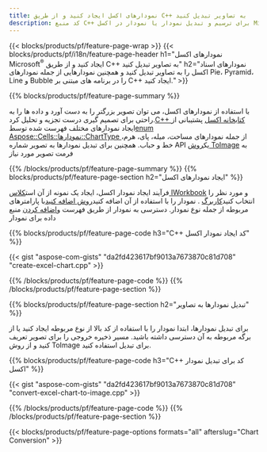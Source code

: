 ```yaml
---
title: نمودارهای اکسل ایجاد کنید و از طریق C++ به تصاویر تبدیل کنید
description: کد منبع C++ برای ترسیم و تبدیل نمودار یا نمودار در اکسل Microsoft با استفاده از کتابخانه C++
---
```

{{< blocks/products/pf/feature-page-wrap >}}
{{< blocks/products/pf/i18n/feature-page-header h1="نمودارهای اکسل Microsoft<sup>&reg;</sup> ایجاد کنید و از طریق C++ به تصاویر تبدیل کنید" h2="نمودارهای اسناد اکسل را به تصاویر تبدیل کنید و همچنین نمودارهایی از جمله نمودارهای Pie، Pyramid، Line و Bubble را در برنامه های مبتنی بر C++ ایجاد کنید." >}}

{{% blocks/products/pf/feature-page-summary %}}

 با استفاده از نمودارهای اکسل، می توان تصویر بزرگتر را به دست آورد و داده ها را به راحتی برای تصمیم گیری درست تجزیه و تحلیل کرد.[C++ کتابخانه اکسل](/cells/fa/cpp/) پشتیبانی از ایجاد نمودارهای مختلف فهرست شده توسط[enum Aspose::Cells::نمودارها::ChartType
](https://reference.aspose.com/cells/cpp/namespace/aspose.cells.charts#a2f17e69bcefc754569019185d0621b70) از جمله نمودارهای مساحت، میله، پای، هرم، خط و حباب. همچنین برای تبدیل نمودارها به تصویر شماره API یک[روش ToImage](https://reference.aspose.com/cells/cpp/class/aspose.cells.charts.i_sparkline#a28d76dd585c48366e1657f2982722ddb) به فرمت تصویر مورد نیاز

{{% /blocks/products/pf/feature-page-summary %}}
{{% blocks/products/pf/feature-page-section h2="ایجاد نمودارهای اکسل" %}}

 فرآیند ایجاد نمودار اکسل، ایجاد یک نمونه از آن است[کلاس IWorkbook](https://reference.aspose.com/cells/cpp/class/aspose.cells.i_workbook) و مورد نظر را انتخاب کنید[کاربرگ](https://reference.aspose.com/cells/cpp/class/aspose.cells.i_worksheet_collection#a5574d624796043233420d0e0459ccc43) . نمودار را با استفاده از آن اضافه کنید[روش اضافه کنید](https://reference.aspose.com/cells/cpp/class/aspose.cells.charts.i_chart_collection#ab7e8cce835c251a4682605299a6aa068)با پارامترهای مربوطه از جمله نوع نمودار. دسترسی به نمودار از طریق فهرست و[اضافه کردن](https://reference.aspose.com/cells/cpp/class/aspose.cells.charts.i_series_collection#a8f4dc4d883f32f65b1fb673e2aa7862f) منبع داده برای نمودار

{{% blocks/products/pf/feature-page-code h3="C++ کد ایجاد نمودار اکسل" %}}

{{< gist "aspose-com-gists" "da2fd423617bf9013a7673870c81d708" "create-excel-chart.cpp" >}}

{{% /blocks/products/pf/feature-page-code %}}
{{% /blocks/products/pf/feature-page-section %}}

{{% blocks/products/pf/feature-page-section h2="تبدیل نمودارها به تصاویر" %}}


برای تبدیل نمودارها، ابتدا نمودار را با استفاده از کد بالا از نوع مربوطه ایجاد کنید یا از برگه مربوطه به آن دسترسی داشته باشید. مسیر ذخیره خروجی را برای تصویر تعریف کنید و از روش ToImage برای تبدیل استفاده کنید.

 
{{% blocks/products/pf/feature-page-code h3="C++ کد برای تبدیل نمودار اکسل" %}}

{{< gist "aspose-com-gists" "da2fd423617bf9013a7673870c81d708" "convert-excel-chart-to-image.cpp" >}}

{{% /blocks/products/pf/feature-page-code %}}
{{% /blocks/products/pf/feature-page-section %}}

{{< blocks/products/pf/feature-page-options formats="all" afterslug="Chart Conversion" >}}
